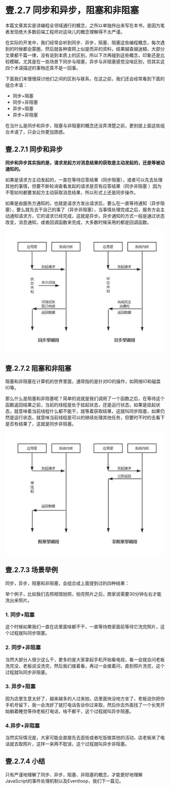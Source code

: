 # 壹.2.7 同步和异步，阻塞和非阻塞

本篇文章其实是讲编程全领域通行的概念，之所以单独拎出来写在本书，是因为笔者发现绝大多数前端工程师对这块儿的概念理解得不太严谨。

在实际的开发中，我们经常会听到同步、异步，阻塞、阻塞这些编程概念，每次遇到的时候都会蒙圈，然后就各种查网上似是而非的资料，结果越查越迷糊，大部分文章都千篇一律，没有说到本质上的区别，所以下次再碰到这些概念，印象还是比较模糊，尤其是在一些场景下同步与阻塞，异步与非阻塞感觉没啥区别，但其实这四个术语描述的事物还真不是一回事。

下面我们来慢慢探讨他们之间的区别与联系，在这之前，我们还会经常看到下面的组合术语：

* 同步+阻塞
* 同步+非阻塞
* 异步+阻塞
* 异步+非阻塞

在当什么是同步和异步，阻塞与非阻塞的概念还没弄清楚之前，更别提上面这些组合术语了，只会让你更加困惑。

## 壹.2.7.1 同步和异步

**同步和异步其实指的是，请求发起方对消息结果的获取是主动发起的，还是等被动通知的。**

如果是请求方主动发起的，一直在等待应答结果（同步阻塞），或者可以先去处理其他的事情，但要不断轮询查看发起的请求是否有应答结果（同步非阻塞 ）因为不管如何都要发起方主动获取消息结果，所以形式上还是同步操作。

如果是由服务方通知的，也就是请求方发出请求后，要么在一直等待通知（异步阻塞），要么就先去干自己的事了（异步非阻塞），当事情处理完成之后，服务方会主动通知请求方，它的请求已经完成，这就是异步。异步通知的方式一般是通过状态改变，消息通知，或者回调函数来完成，大多数时候采用的都是回调函数。

![](../.gitbook/assets/image%20%2830%29.png)

## 壹.2.7.2 阻塞和非阻塞

阻塞和非阻塞在计算机的世界里面，通常指的是针对IO的操作，如网络IO和磁盘IO等。

那么什么是阻塞和非阻塞呢？简单的说就是我们调用了一个函数之后，在等待这个函数返回结果之前，当前的线程是处于挂起状态，还是运行状态，如果是挂起状态，就意味着当前线程什么都不能干，就等着获取结果，这就叫同步阻塞，如果仍然是运行状态，就意味当前线程是可以的继续处理其他任务，但要时不时的去看下是否有结果了，这就是同步非阻塞。

![](../.gitbook/assets/image%20%2824%29.png)

## 壹.2.7.3 场景举例

同步，异步，阻塞和非阻塞，会组合成上面提到过的四种结果：

举个例子，比如我们去照相馆拍照，拍完照片之后，商家说需要30分钟左右才能洗出来照片。

### 1. 同步+阻塞

这个时候如果我们一直在店里面啥都不干，一直等待商家面前等待它洗完照片，这个过程就叫同步阻塞。

### 2. 同步+非阻塞

当然大部分人很少这么干，更多的是大家拿起手机开始看电视，看一会就会问老板洗完没，老板说没洗完，然后我们接着看，再过一会接着问，直到照片洗完，这个过程就叫同步非阻塞。

### 3. 异步+阻塞

因为店里生意太好了，越来越多的人过来拍，店里面快没地方坐了，老板说你把你手机号留下，我一会洗好了就打电话告诉你过来取，然后你去外面找了一个长凳开始躺着睡觉等待老板打电话，啥不都干，这个过程就叫异步阻塞。

### 4.异步+非阻塞

当然实际情况是，大家可能会直接先去逛街或者吃饭做其他的活动，店老板来了电话就去取照片，这样一来两不耽误，这个过程就叫异步非阻塞。

## 壹.2.7.4 小结

只有严谨地理解了同步、异步，阻塞、非阻塞的概念，才能更好地理解JavaScript的事件处理机制以及Eventloop，我们下一篇见。

